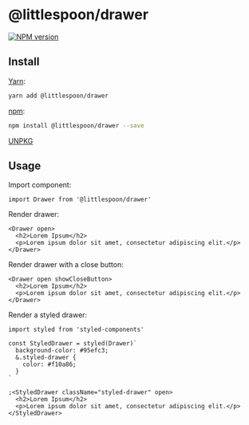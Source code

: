 # @littlespoon/drawer

[![NPM version](https://img.shields.io/npm/v/@littlespoon/drawer.svg)](https://www.npmjs.com/package/@littlespoon/drawer)

## Install

[Yarn](https://yarnpkg.com/package/@littlespoon/drawer):

```sh
yarn add @littlespoon/drawer
```

[npm](https://www.npmjs.com/package/@littlespoon/drawer):

```sh
npm install @littlespoon/drawer --save
```

[UNPKG](https://unpkg.com/browse/@littlespoon/drawer)

## Usage

Import component:

```tsx
import Drawer from '@littlespoon/drawer'
```

Render drawer:

```tsx
<Drawer open>
  <h2>Lorem Ipsum</h2>
  <p>Lorem ipsum dolor sit amet, consectetur adipiscing elit.</p>
</Drawer>
```

Render drawer with a close button:

```tsx
<Drawer open showCloseButton>
  <h2>Lorem Ipsum</h2>
  <p>Lorem ipsum dolor sit amet, consectetur adipiscing elit.</p>
</Drawer>
```

Render a styled drawer:

```tsx
import styled from 'styled-components'

const StyledDrawer = styled(Drawer)`
  background-color: #95efc3;
  &.styled-drawer {
    color: #f10a86;
  }
`

;<StyledDrawer className="styled-drawer" open>
  <h2>Lorem Ipsum</h2>
  <p>Lorem ipsum dolor sit amet, consectetur adipiscing elit.</p>
</StyledDrawer>
```
